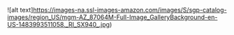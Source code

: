 ![alt text]https://images-na.ssl-images-amazon.com/images/S/sgp-catalog-images/region_US/mgm-AZ_87064M-Full-Image_GalleryBackground-en-US-1483993511058._RI_SX940_.jpg)
